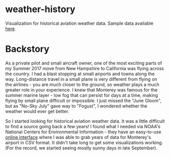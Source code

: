 # weather-history
Visualization for historical aviation weather data. Sample data available <a href="https://drive.google.com/open?id=1P2qJXJ5lltBpuqUCxd-7OqBgRIc3WuaB">here</a>.

# Backstory
As a private pilot and small aircraft owner, one of the most exciting parts of my Summer 2017 move from New Hampshire to California was flying across the country. I had a blast stopping at small airports and towns along the way. Long-distance travel in a small plane is very different from flying on the airlines - you are much closer to the ground, so weather plays a much greater role in your experience. I knew that Monterey was famous for the summer marine layer - low fog that can persist for days at a time, making flying by small plane difficult or impossible. I just missed the "June Gloom", but as "No-Sky July" gave way to "Fogust", I wondered whether the weather would ever get better.

So I started looking for historical aviation weather data. It was a little difficult to find a source going back a few years! I found what I needed via NOAA's National Centers for Environmental Information - they have an easy-to-use <a href="https://www7.ncdc.noaa.gov/CDO/cdopoemain.cmd?datasetabbv=DS3505&countryabbv=&georegionabbv=&resolution=40">online interface</a> where I was able to grab years of data for Monterey's airport in CSV format. It didn't take long to get some visualizations working. (For the record, we started seeing mostly sunny days in late September).
